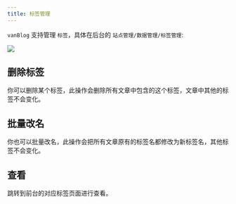 ```yaml
---
title: 标签管理
---
```


`vanBlog` 支持管理 `标签`，具体在后台的 `站点管理/数据管理/标签管理`:

![](https://www.mereith.com/static/img/40e8150b4c40fcdbcb9353bebabf5e1f.clipboard-2022-09-01.png)

## 删除标签

你可以删除某个标签，此操作会删除所有文章中包含的这个标签，文章中其他的标签不会变化。

## 批量改名

你也可以批量改名，此操作会把所有文章原有的标签名都修改为新标签名，其他标签不会变化。

## 查看

跳转到前台的对应标签页面进行查看。
